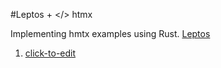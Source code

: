 #Leptos + </> htmx

Implementing hmtx examples using Rust.
[Leptos](https://leptos.dev)

1. [click-to-edit](https://htmx.org/examples/click-to-edit)
